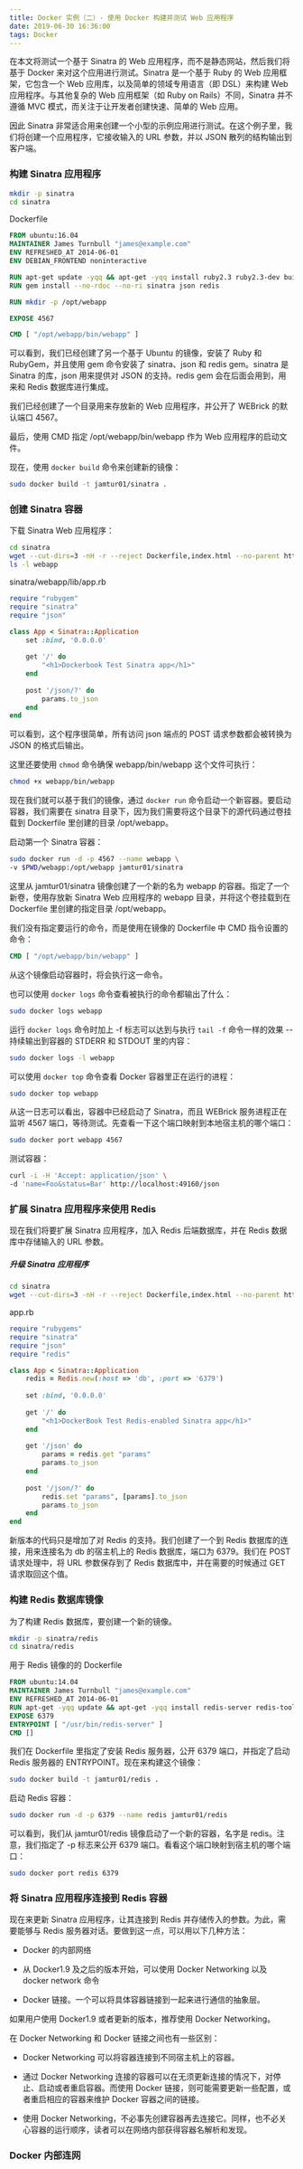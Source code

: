 ```yaml
---
title: Docker 实例（二）- 使用 Docker 构建并测试 Web 应用程序
date: 2019-06-30 16:36:00
tags: Docker
---
```


在本文将测试一个基于 Sinatra 的 Web 应用程序，而不是静态网站，然后我们将基于 Docker 来对这个应用进行测试。Sinatra 是一个基于 Ruby 的 Web 应用框架，它包含一个 Web 应用库，以及简单的领域专用语言（即 DSL）来构建 Web 应用程序。与其他复杂的 Web 应用框架（如 Ruby on Rails）不同，Sinatra 并不遵循 MVC 模式，而关注于让开发者创建快速、简单的 Web 应用。

因此 Sinatra 非常适合用来创建一个小型的示例应用进行测试。在这个例子里，我们将创建一个应用程序，它接收输入的 URL 参数，并以 JSON 散列的结构输出到客户端。


### 构建 Sinatra 应用程序

```bash
mkdir -p sinatra
cd sinatra
```

Dockerfile

```dockerfile
FROM ubuntu:16.04
MAINTAINER James Turnbull "james@example.com"
ENV REFRESHED_AT 2014-06-01
ENV DEBIAN_FRONTEND noninteractive

RUN apt-get update -yqq && apt-get -yqq install ruby2.3 ruby2.3-dev build-essential redis-tools
RUN gem install --no-rdoc --no-ri sinatra json redis

RUN mkdir -p /opt/webapp

EXPOSE 4567

CMD [ "/opt/webapp/bin/webapp" ]
```

可以看到，我们已经创建了另一个基于 Ubuntu 的镜像，安装了 Ruby 和 RubyGem，并且使用 gem 命令安装了 sinatra、json 和 redis gem。sinatra 是 Sinatra 的库，json 用来提供对 JSON 的支持。redis gem 会在后面会用到，用来和 Redis 数据库进行集成。

我们已经创建了一个目录用来存放新的 Web 应用程序，并公开了 WEBrick 的默认端口 4567。

最后，使用 CMD 指定 /opt/webapp/bin/webapp 作为 Web 应用程序的启动文件。

现在，使用 `docker build` 命令来创建新的镜像：

```bash
sudo docker build -t jamtur01/sinatra .
```


### 创建 Sinatra 容器

下载 Sinatra Web 应用程序：

```bash
cd sinatra
wget --cut-dirs=3 -nH -r --reject Dockerfile,index.html --no-parent http://dockerbook.com/code/5/sinatra/webapp/
ls -l webapp
```

sinatra/webapp/lib/app.rb

```rb
require "rubygem"
require "sinatra"
require "json"

class App < Sinatra::Application
    set :bind, '0.0.0.0'
    
    get '/' do
        "<h1>Dockerbook Test Sinatra app</h1>"
    end
    
    post '/json/?' do
        params.to_json
    end
end
```

可以看到，这个程序很简单，所有访问 json 端点的 POST 请求参数都会被转换为 JSON 的格式后输出。

这里还要使用 `chmod` 命令确保 webapp/bin/webapp 这个文件可执行：

```bash
chmod +x webapp/bin/webapp
```

现在我们就可以基于我们的镜像，通过 `docker run` 命令启动一个新容器。要启动容器，我们需要在 sinatra 目录下，因为我们需要将这个目录下的源代码通过卷挂载到 Dockerfile 里创建的目录 /opt/webapp。

启动第一个 Sinatra 容器：

```bash
sudo docker run -d -p 4567 --name webapp \
-v $PWD/webapp:/opt/webapp jamtur01/sinatra
```

这里从 jamtur01/sinatra 镜像创建了一个新的名为 webapp 的容器。指定了一个新卷，使用存放新 Sinatra Web 应用程序的 webapp 目录，并将这个卷挂载到在 Dockerfile 里创建的指定目录 /opt/webapp。

我们没有指定要运行的命令，而是使用在镜像的 Dockerfile 中 CMD 指令设置的命令：

```dockerfile
CMD [ "/opt/webapp/bin/webapp" ]
```

从这个镜像启动容器时，将会执行这一命令。

也可以使用 `docker logs` 命令查看被执行的命令都输出了什么：

```bash
sudo docker logs webapp
```

运行 `docker logs` 命令时加上 -f 标志可以达到与执行 `tail -f` 命令一样的效果 -- 持续输出到容器的 STDERR 和 STDOUT 里的内容：

```bash
sudo docker logs -l webapp
```

可以使用 `docker top` 命令查看 Docker 容器里正在运行的进程：

```bash
sudo docker top webapp
```

从这一日志可以看出，容器中已经启动了 Sinatra，而且 WEBrick 服务进程正在监听 4567 端口，等待测试。先查看一下这个端口映射到本地宿主机的哪个端口：

```bash
sudo docker port webapp 4567
```

测试容器：

```bash
curl -i -H 'Accept: application/json' \
-d 'name=Foo&status=Bar' http://localhost:49160/json
```


### 扩展 Sinatra 应用程序来使用 Redis

现在我们将要扩展 Sinatra 应用程序，加入 Redis 后端数据库，并在 Redis 数据库中存储输入的 URL 参数。

##### 升级 Sinatra 应用程序

```bash
cd sinatra
wget --cut-dirs=3 -nH -r --reject Dockerfile,index.html --no-parent http://dockerbook.com/code/5/sinatra/webapp_redis/
```

app.rb

```ruby
require "rubygems"
require "sinatra"
require "json"
require "redis"

class App < Sinatra::Application
    redis = Redis.new(:host => 'db', :port => '6379')
    
    set :bind, '0.0.0.0'
    
    get '/' do
        "<h1>DockerBook Test Redis-enabled Sinatra app</h1>"
    end
    
    get '/json' do
        params = redis.get "params"
        params.to_json
    end
    
    post '/json/?' do
        redis.set "params", [params].to_json
        params.to_json
    end
end
```

新版本的代码只是增加了对 Redis 的支持。我们创建了一个到 Redis 数据库的连接，用来连接名为 db 的宿主机上的 Redis 数据库，端口为 6379。我们在 POST 请求处理中，将 URL 参数保存到了 Redis 数据库中，并在需要的时候通过 GET 请求取回这个值。


### 构建 Redis 数据库镜像

为了构建 Redis 数据库，要创建一个新的镜像。

```bash
mkdir -p sinatra/redis
cd sinatra/redis
```

用于 Redis 镜像的的 Dockerfile

```dockerfile
FROM ubuntu:14.04
MAINTAINER James Turnbull "james@example.com"
ENV REFRESHED_AT 2014-06-01
RUN apt-get -yqq update && apt-get -yqq install redis-server redis-tools
EXPOSE 6379
ENTRYPOINT [ "/usr/bin/redis-server" ]
CMD []
```

我们在 Dockerfile 里指定了安装 Redis 服务器，公开 6379 端口，并指定了启动 Redis 服务器的 ENTRYPOINT。现在来构建这个镜像：

```bash
sudo docker build -t jamtur01/redis .
```

启动 Redis 容器：

```bash
sudo docker run -d -p 6379 --name redis jamtur01/redis
```

可以看到，我们从 jamtur01/redis 镜像启动了一个新的容器，名字是 redis。注意，我们指定了 -p 标志来公开 6379 端口。看看这个端口映射到宿主机的哪个端口：

```bash
sudo docker port redis 6379
```


### 将 Sinatra 应用程序连接到 Redis 容器

现在来更新 Sinatra 应用程序，让其连接到 Redis 并存储传入的参数。为此，需要能够与 Redis 服务器对话。要做到这一点，可以用以下几种方法：

* Docker 的内部网络

* 从 Docker1.9 及之后的版本开始，可以使用 Docker Networking 以及 docker network 命令

* Docker 链接。一个可以将具体容器链接到一起来进行通信的抽象层。

如果用户使用 Docker1.9 或者更新的版本，推荐使用 Docker Networking。

在 Docker Networking 和 Docker 链接之间也有一些区别：

* Docker Networking 可以将容器连接到不同宿主机上的容器。

* 通过 Docker Networking 连接的容器可以在无须更新连接的情况下，对停止、启动或者重启容器。而使用 Docker 链接，则可能需要更新一些配置，或者重启相应的容器来维护 Docker 容器之间的链接。

* 使用 Docker Networking，不必事先创建容器再去连接它。同样，也不必关心容器的运行顺序，读者可以在网络内部获得容器名解析和发现。


### Docker 内部连网



